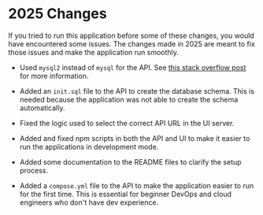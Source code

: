 # 2025 Changes

If you tried to run this application before some of these changes, you would have encountered some issues. The changes made in 2025 are meant to fix those issues and make the application run smoothly.

- Used `mysql2` instead of `mysql` for the API. See [this stack overflow post](https://stackoverflow.com/questions/50093144/mysql-8-0-client-does-not-support-authentication-protocol-requested-by-server) for more information.

- Added an `init.sql` file to the API to create the database schema. This is needed because the application was not able to create the schema automatically.

- Fixed the logic used to select the correct API URL in the UI server.

- Added and fixed npm scripts in both the API and UI to make it easier to run the applications in development mode.

- Added some documentation to the README files to clarify the setup process.

- Added a `compose.yml` file to the API to make the application easier to run for the first time. This is essential for beginner DevOps and cloud engineers who don't have dev experience.